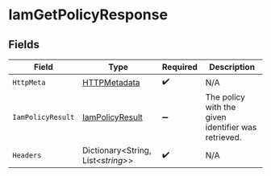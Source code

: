 # IamGetPolicyResponse


## Fields

| Field                                                         | Type                                                          | Required                                                      | Description                                                   |
| ------------------------------------------------------------- | ------------------------------------------------------------- | ------------------------------------------------------------- | ------------------------------------------------------------- |
| `HttpMeta`                                                    | [HTTPMetadata](../../Models/Components/HTTPMetadata.md)       | :heavy_check_mark:                                            | N/A                                                           |
| `IamPolicyResult`                                             | [IamPolicyResult](../../Models/Components/IamPolicyResult.md) | :heavy_minus_sign:                                            | The policy with the given identifier was retrieved.           |
| `Headers`                                                     | Dictionary<String, List<*string*>>                            | :heavy_check_mark:                                            | N/A                                                           |